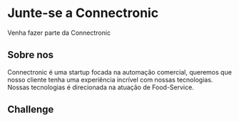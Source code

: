 # Junte-se a Connectronic

  Venha fazer parte da Connectronic

## Sobre nos

  Connectronic é uma startup focada na automação comercial, queremos que nosso
  cliente tenha uma experiência incrível com nossas tecnologias. Nossas tecnologias é direcionada
  na atuação de Food-Service.

## Challenge

